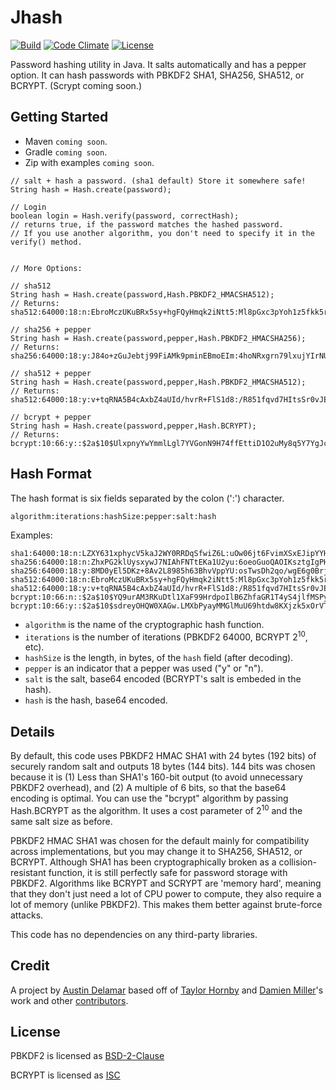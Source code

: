 # Jhash

[![Build](https://travis-ci.org/amdelamar/jhash.svg?branch=master)](https://travis-ci.org/amdelamar/jhash)
[![Code Climate](https://codeclimate.com/github/amdelamar/jhash/badges/gpa.svg)](https://codeclimate.com/github/amdelamar/jhash)
[![License](https://img.shields.io/:license-BSD2-blue.svg)](https://github.com/amdelamar/jhash/blob/master/LICENSE)

Password hashing utility in Java. It salts automatically and has a pepper option. It can hash passwords with PBKDF2 SHA1, SHA256, SHA512, or BCRYPT. (Scrypt coming soon.)


## Getting Started

* Maven `coming soon`.
* Gradle `coming soon`.
* Zip with examples `coming soon`.


```
// salt + hash a password. (sha1 default) Store it somewhere safe!
String hash = Hash.create(password);

// Login 
boolean login = Hash.verify(password, correctHash);
// returns true, if the password matches the hashed password.
// If you use another algorithm, you don't need to specify it in the verify() method.


// More Options:

// sha512
String hash = Hash.create(password,Hash.PBKDF2_HMACSHA512);
// Returns: sha512:64000:18:n:EbroMczUKuBRx5sy+hgFQyHmqk2iNtt5:Ml8pGxc3pYoh1z5fkk5rfjM9

// sha256 + pepper
String hash = Hash.create(password,pepper,Hash.PBKDF2_HMACSHA256);
// Returns: sha256:64000:18:y:J84o+zGuJebtj99FiAMk9pminEBmoEIm:4hoNRxgrn79lxujYIrNUXQd1

// sha512 + pepper
String hash = Hash.create(password,pepper,Hash.PBKDF2_HMACSHA512);
// Returns: sha512:64000:18:y:v+tqRNA5B4cAxbZ4aUId/hvrR+FlS1d8:/R851fqvd7HItsSr0vJEupBf

// bcrypt + pepper
String hash = Hash.create(password,pepper,Hash.BCRYPT);
// Returns: bcrypt:10:66:y::$2a$10$UlxpnyYwYmmlLgl7YVGonN9H74ffEttiD1O2uMy8q5Y7YgJc8.YsRa3yOM6
```


## Hash Format

The hash format is six fields separated by the colon (':') character.

```
algorithm:iterations:hashSize:pepper:salt:hash
```

Examples:

```
sha1:64000:18:n:LZXY631xphycV5kaJ2WY0RRDqSfwiZ6L:uOw06jt6FvimXSxEJipYYHsQ
sha256:64000:18:n:ZhxPG2klUysxywJ7NIAhFNTtEKa1U2yu:6oeoGuoQAOIKsztgIgPHTC4/
sha256:64000:18:y:8MD0yEl5DKz+8Av2L8985h63BhvVppYU:osTwsDh2qo/wgE6g0BrjdeFt
sha512:64000:18:n:EbroMczUKuBRx5sy+hgFQyHmqk2iNtt5:Ml8pGxc3pYoh1z5fkk5rfjM9
sha512:64000:18:y:v+tqRNA5B4cAxbZ4aUId/hvrR+FlS1d8:/R851fqvd7HItsSr0vJEupBf
bcrypt:10:66:n::$2a$10$YQ9urAM3RKuDtl1XaF99HrdpoIlB6ZhfaGR1T4yS4jlfMSPyeXehE.0Dway
bcrypt:10:66:y::$2a$10$sdreyOHQW0XAGw.LMXbPyayMMGlMuU69htdw8KXjzk5xOrVTFj2aYLxre7y
```

- `algorithm` is the name of the cryptographic hash function.
- `iterations` is the number of iterations (PBKDF2 64000, BCRYPT 2<sup>10</sup>, etc).
- `hashSize` is the length, in bytes, of the `hash` field (after decoding).
- `pepper` is an indicator that a pepper was used ("y" or "n").
- `salt` is the salt, base64 encoded (BCRYPT's salt is embeded in the hash). 
- `hash` is the hash, base64 encoded.


## Details

By default, this code uses PBKDF2 HMAC SHA1 with 24 bytes (192 bits) of securely random salt and outputs 18 bytes (144 bits). 144 bits was chosen because it is (1) Less than SHA1's 160-bit output (to avoid unnecessary PBKDF2 overhead), and (2) A multiple of 6 bits, so that the base64 encoding is optimal. You can use the "bcrypt" algorithm by passing Hash.BCRYPT as the algorithm. It uses a cost parameter of 2<sup>10</sup> and the same salt size as before.

PBKDF2 HMAC SHA1 was chosen for the default mainly for compatibility across implementations, but you may change it to SHA256, SHA512, or BCRYPT. Although SHA1 has been cryptographically broken as a collision-resistant function, it is still perfectly safe for password storage with PBKDF2. Algorithms like BCRYPT and SCRYPT are 'memory hard', meaning that they don't just need a lot of CPU power to compute, they also require a lot of memory (unlike PBKDF2). This makes them better against brute-force attacks.

This code has no dependencies on any third-party libraries.


## Credit

A project by [Austin Delamar](https://github.com/amdelamar) based off of [Taylor Hornby](https://github.com/defuse/password-hashing) and [Damien Miller](https://github.com/jeremyh/jBCrypt)'s work and other [contributors](https://github.com/amdelamar/jhash/graphs/contributors).


## License

PBKDF2 is licensed as [BSD-2-Clause](https://github.com/amdelamar/jhash/blob/master/LICENSE)

BCRYPT is licensed as [ISC](https://github.com/amdelamar/jhash/blob/master/LICENSE)
